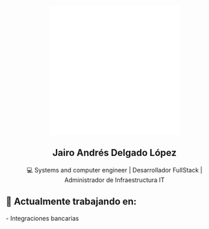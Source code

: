 <p align="center">
 <img width="300px" src="src/assets/logoblanco.png" align="center" alt="Jairo Andrés Delgado López" />
 <h2 align="center">Jairo Andrés Delgado López</h2>
 <p align="center">💻 Systems and computer engineer | Desarrollador FullStack | Administrador de Infraestructura IT</p>
</p>

<p align="center">
 <h2>🚀 Actualmente trabajando en:</h2>
 <p>- Integraciones bancarias</p>
</p>
